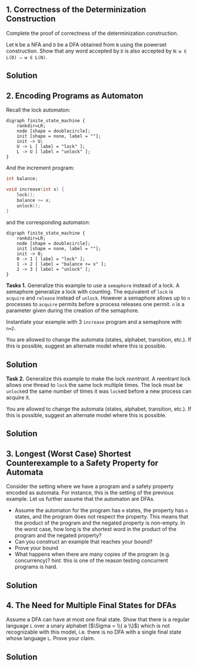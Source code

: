 ## 1. Correctness of the Determinization Construction

Complete the proof of correctness of the determinization construction.

Let `N` be a NFA and `D` be a DFA obtained from `N` using the powerset construction.
Show that any word accepted by `D` is also accepted by `N`: `w ∈ L(D) ⇒ w ∈ L(N)`.

## Solution



## 2. Encoding Programs as Automaton

Recall the lock automaton:

```graphviz
digraph finite_state_machine {
    rankdir=LR;
    node [shape = doublecircle];
    init [shape = none, label = ""];
    init -> U;
    U -> L [ label = "lock" ];
    L -> U [ label = "unlock" ];
}
```

And the increment program:
```c
int balance;

void increase(int x) {
    lock();
    balance += x;
    unlock();
}
```
and the corresponding automaton:
```graphviz
digraph finite_state_machine {
    rankdir=LR;
    node [shape = doublecircle];
    init [shape = none, label = ""];
    init -> 0;
    0 -> 1 [ label = "lock" ];
    1 -> 2 [ label = "balance += x" ];
    2 -> 3 [ label = "unlock" ];
}
```

__Tasks 1.__
Generalize this example to use a `semaphore` instead of a lock.
A semaphore generalize a lock with counting.
The equivalent of `lock` is `acquire` and `release` instead of `unlock`.
However a semaphore allows up to `n` processes to `acquire` permits before a process releases one permit.
`n` is a parameter given during the creation of the semaphore.

Instantiate your example with 3 `increase` program and a semaphore with `n=2`.

You are allowed to change the automata (states, alphabet, transition, etc.).
If this is possible, suggest an alternate model where this is possible.

## Solution


__Task 2.__
Generalize this example to make the lock _reentrant_.
A reentrant lock allows one thread to `lock` the same lock multiple times.
The lock must be `unlock`ed the same number of times it was `lock`ed before a new process can acquire it.

You are allowed to change the automata (states, alphabet, transition, etc.).
If this is possible, suggest an alternate model where this is possible.

## Solution



## 3. Longest (Worst Case) Shortest Counterexample to a Safety Property for Automata

Consider the setting where we have a program and a safety property encoded as automata.
For instance, this is the setting of the previous example.
Let us further assume that the automaton are DFAs.

* Assume the automaton for the program has `m` states, the property has `n` states, and the program does not respect the property.
  This means that the product of the program and the negated property is non-empty.
  In the worst case, how long is the shortest word in the product of the program and the negated property?
* Can you construct an example that reaches your bound?
* Prove your bound
* What happens when there are many copies of the program (e.g. concurrency)? _hint._ this is one of the reason testing concurrent programs is hard.

## Solution



## 4. The Need for Multiple Final States for DFAs

Assume a DFA can have at most one final state. 
Show that there is a regular language `L` over a unary alphabet ($\Sigma = \\{ a \\}$) which is not recognizable with this model,
i.e. there is no DFA with a single final state whose language `L`.
Prove your claim.

## Solution
